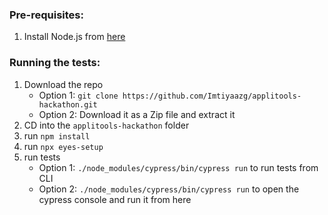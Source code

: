 ### Pre-requisites:
1. Install Node.js from [here](https://nodejs.org/en/)

### Running the tests:
1. Download the repo
    * Option 1: `git clone https://github.com/Imtiyaazg/applitools-hackathon.git`
    * Option 2: Download it as a Zip file and extract it
2. CD into the `applitools-hackathon` folder
3. run `npm install`
4. run `npx eyes-setup`
5. run tests
    * Option 1: `./node_modules/cypress/bin/cypress run` to run tests from CLI
    * Option 2: `./node_modules/cypress/bin/cypress run` to open the cypress console and run it from here